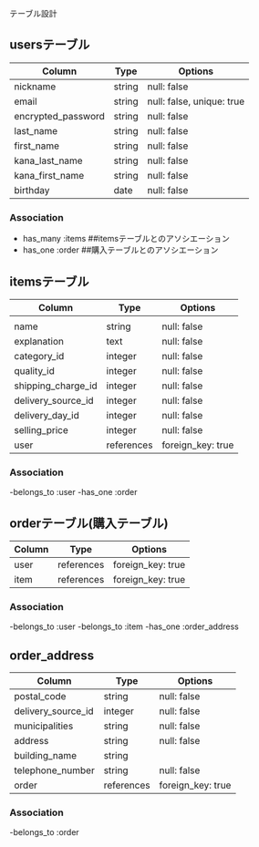 テーブル設計

## usersテーブル

|     Column           | Type         | Options                   |
|----------------------|--------------|---------------------------|
| nickname             | string       | null: false               |
| email                | string       | null: false, unique: true |
| encrypted_password   | string       | null: false               |
| last_name            | string       | null: false               |
| first_name           | string       | null: false               |
| kana_last_name       | string       | null: false               |
| kana_first_name      | string       | null: false               |
| birthday             | date         | null: false               |



### Association


- has_many :items   ##itemsテーブルとのアソシエーション
- has_one :order ##購入テーブルとのアソシエーション

## itemsテーブル

|    Column            | Type         | Options                    |
|----------------------|--------------|----------------------------|
|                      |              |                            |
| name                 | string       | null: false                |
| explanation          | text         | null: false                |
| category_id          | integer      | null: false                |
| quality_id           | integer      | null: false                |
| shipping_charge_id   | integer      | null: false                |
| delivery_source_id   | integer      | null: false                |
| delivery_day_id      | integer      | null: false                |
| selling_price        | integer      | null: false                |
| user                 | references   | foreign_key: true          |


### Association 

-belongs_to :user
-has_one :order

## orderテーブル(購入テーブル)

|   Column            |  Type        |  Options                    |
|---------------------|--------------|-----------------------------|
| user                | references   | foreign_key: true           |
| item                | references   | foreign_key: true           |


### Association

-belongs_to :user
-belongs_to :item
-has_one :order_address


## order_address 

|  Column             |  Type        |  Options                    |
|---------------------|--------------|-----------------------------|
| postal_code         | string       | null: false                 |
| delivery_source_id  | integer      | null: false                 |
| municipalities      | string       | null: false                 |
| address             | string       | null: false                 |
| building_name       | string       |                             |
| telephone_number    | string       | null: false                 |
| order               | references   | foreign_key: true           |


### Association 

-belongs_to :order



